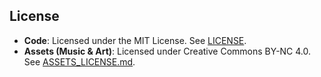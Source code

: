 ## License  

- **Code**: Licensed under the MIT License. See [LICENSE](LICENSE).  
- **Assets (Music & Art)**: Licensed under Creative Commons BY-NC 4.0. See [ASSETS_LICENSE.md](ASSETS_LICENSE.md).  

